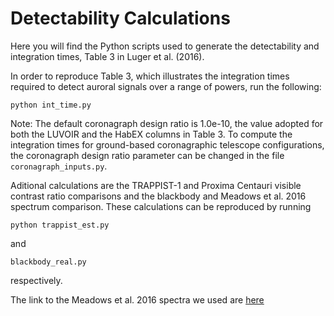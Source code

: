 # Detectability Calculations

Here you will find the Python scripts used to generate the detectability and integration times, Table 3 in Luger et al. (2016).

In order to reproduce Table 3, which illustrates the integration times required to detect auroral signals over a range of powers, run the following:

```python int_time.py```

Note: The default coronagraph design ratio is 1.0e-10, the value adopted for both the LUVOIR and the HabEX columns in Table 3.  To compute the integration times for ground-based coronagraphic telescope configurations, the coronagraph design ratio parameter can be changed in the file ```coronagraph_inputs.py```.

Aditional calculations are the TRAPPIST-1 and Proxima Centauri visible contrast ratio comparisons and the blackbody and Meadows et al. 2016 spectrum comparison.  These calculations can be reproduced by running

```
python trappist_est.py
```

and

```
blackbody_real.py
```

respectively.

The link to the Meadows et al. 2016 spectra we used are
[here](http://vpl.astro.washington.edu/spectra/stellar/proxcen.htm)

